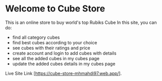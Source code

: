 # Welcome to Cube Store

This is an online store to buy world's top Rubiks Cube
In this site, you can do:
 - find all category cubes
 - find best cubes according to your choice
 - see cubes with their ratings and price
 - create account and login to add cubes with details
 - see all the added cubes in my cubes page
 - update the added cubes details in my cubes page


Live Site Link [https://cube-store-mhmahdi97.web.app/].